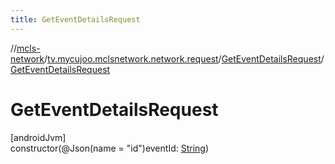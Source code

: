 ```yaml
---
title: GetEventDetailsRequest
---
```

//[mcls-network](../../../index.html)/[tv.mycujoo.mclsnetwork.network.request](../index.html)/[GetEventDetailsRequest](index.html)/[GetEventDetailsRequest](-get-event-details-request.html)



# GetEventDetailsRequest



[androidJvm]\
constructor(@Json(name = &quot;id&quot;)eventId: [String](https://kotlinlang.org/api/latest/jvm/stdlib/kotlin/-string/index.html))





